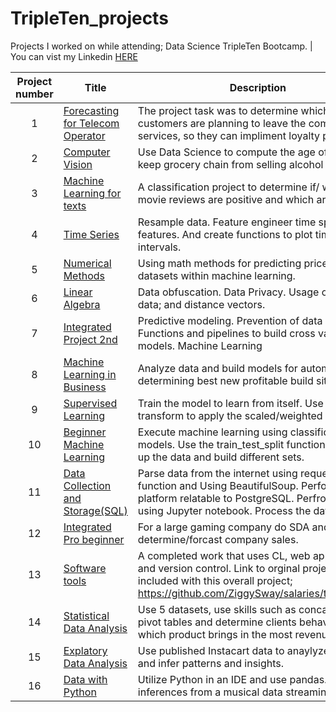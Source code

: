 # TripleTen_projects
Projects I worked on while attending; Data Science TripleTen Bootcamp. |
You can vist my Linkedin [HERE](www.linkedin.com/in/brandi-booth-data-science)

| Project number | Title | Description |
| :-----------: | ----------- |----------- |
| 1 | [Forecasting for Telecom Operator](https://github.com/ZiggySway/Machine_Learning_and_Data_Projects__BrandiBooth/blob/main/To_upload/Sprint_17_completed.ipynb)| The project task was to determine which customers are planning to leave the company's services, so they can impliment loyalty perks. |
| 2 | [Computer Vision](https://github.com/ZiggySway/Machine_Learning_and_Data_Projects__BrandiBooth/tree/main/Computer_vision_upload) | Use Data Science to compute the age of faces to keep grocery chain from selling alcohol to minors.  |
| 3 | [Machine Learning for texts](https://github.com/ZiggySway/Machine_Learning_and_Data_Projects__BrandiBooth/tree/main/Machine_Learning_for_text_upload) | A classification project to determine if/ which movie reviews are positive and which are negative. |
| 4 | [Time Series](https://github.com/ZiggySway/Machine_Learning_and_Data_Projects__BrandiBooth/tree/main/Time_series_to_upload)| Resample data. Feature engineer time spacing features. And create functions to plot time intervals. |
| 5 | [Numerical Methods](https://github.com/ZiggySway/Machine_Learning_and_Data_Projects__BrandiBooth/tree/main/Numerical_Methods_To_upload) | Using math methods for predicting price value in datasets within machine learning. |
| 6 | [Linear Algebra](https://github.com/ZiggySway/Machine_Learning_and_Data_Projects__BrandiBooth/tree/main/Linear_Algebra_To_upload) | Data obfuscation. Data Privacy. Usage of scaling data; and distance vectors.|
| 7 | [Integrated Project 2nd](https://github.com/ZiggySway/Machine_Learning_and_Data_Projects__BrandiBooth/tree/main/An_Integrated_Project_2_To_upload) | Predictive modeling. Prevention of data leakage. Functions and pipelines to build cross validating models. Machine Learning |
| 8 | [Machine Learning in Business](https://github.com/ZiggySway/Machine_Learning_and_Data_Projects__BrandiBooth/tree/main/Machine_Learning_in_Business_To_upload) | Analyze data and build models for automatically determining best new profitable build sites. |
| 9 | [Supervised Learning](https://github.com/ZiggySway/Machine_Learning_and_Data_Projects__BrandiBooth/tree/main/Supervised_Learning_To_upload) | Train the model to learn from itself.  Use scaler and transform to apply the scaled/weighted data. |
| 10 | [Beginner Machine Learning](https://github.com/ZiggySway/Machine_Learning_and_Data_Projects__BrandiBooth/tree/main/Beginner_Machine_Learning_To_upload) | Execute machine learning using classification models.  Use the train_test_split function to break up the data and build different sets. |
| 11 | [Data Collection and Storage(SQL)](https://github.com/ZiggySway/Machine_Learning_and_Data_Projects__BrandiBooth/tree/main/SQL_To_upload) | Parse data from the internet using request.get function and Using BeautifulSoup. Perform SQL on platform relatable to PostgreSQL. Perfrom EDA using Jupyter notebook. Process the data. |
| 12 | [Integrated Pro beginner](https://github.com/ZiggySway/Machine_Learning_and_Data_Projects__BrandiBooth/tree/main/An_Integrated_Project_1_To_upload) | For a large gaming company do SDA and determine/forcast company sales. |
| 13 | [Software tools](https://github.com/ZiggySway/Machine_Learning_and_Data_Projects__BrandiBooth/tree/main/Software_Tools_To_upload) | A completed work that uses CL, web app creation, and version control. Link to orginal project included with this overall project; https://github.com/ZiggySway/salaries/tree/master |
| 14 | [Statistical Data Analysis](https://github.com/ZiggySway/Machine_Learning_and_Data_Projects__BrandiBooth/tree/main/Statistical_Data_Analysis_To_upload) | Use 5 datasets, use skills such as concatenate, pivot tables and determine clients behavior and which product brings in the most revenue. |
| 15 | [Explatory Data Analysis](https://github.com/ZiggySway/Machine_Learning_and_Data_Projects__BrandiBooth/tree/main/Explatory_Data_Analysis_To_upload) | Use published Instacart data to anaylyze shoppers and infer patterns and insights. |
| 16 | [Data with Python](https://github.com/ZiggySway/Machine_Learning_and_Data_Projects__BrandiBooth/tree/main/Basic_Python_analysis_To_upload) | Utilize Python in an IDE and use pandas.  Make inferences from a musical data streaming services. |
